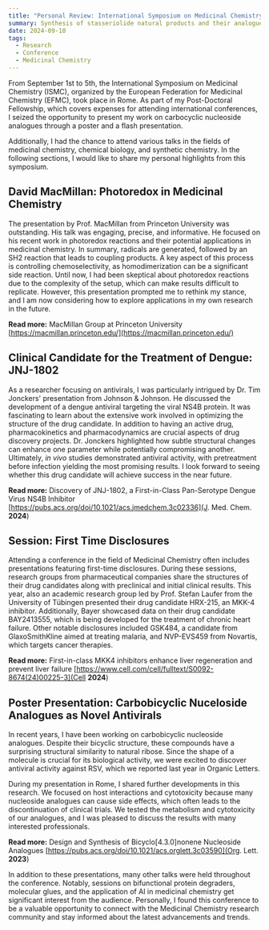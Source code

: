```yaml
---
title: "Personal Review: International Symposium on Medicinal Chemistry"  
summary: Synthesis of stasseriolide natural products and their analogues using a ring-closing alkyne metathesis by Alois Fürstner and his team.
date: 2024-09-10
tags:
  - Research
  - Conference
  - Medicinal Chemistry
---
```

From September 1st to 5th, the International Symposium on Medicinal Chemistry (ISMC), organized by the European Federation for Medicinal Chemistry (EFMC), took place in Rome. As part of my Post-Doctoral Fellowship, which covers expenses for attending international conferences, I seized the opportunity to present my work on carbocyclic nucleoside analogues through a poster and a flash presentation.

Additionally, I had the chance to attend various talks in the fields of medicinal chemistry, chemical biology, and synthetic chemistry. In the following sections, I would like to share my personal highlights from this symposium.

## David MacMillan: Photoredox in Medicinal Chemistry

The presentation by Prof. MacMillan from Princeton University was outstanding. His talk was engaging, precise, and informative. He focused on his recent work in photoredox reactions and their potential applications in medicinal chemistry. In summary, radicals are generated, followed by an SH2 reaction that leads to coupling products. A key aspect of this process is controlling chemoselectivity, as homodimerization can be a significant side reaction. Until now, I had been skeptical about photoredox reactions due to the complexity of the setup, which can make results difficult to replicate. However, this presentation prompted me to rethink my stance, and I am now considering how to explore applications in my own research in the future.

**Read more:** MacMillan Group at Princeton University [https://macmillan.princeton.edu/](https://macmillan.princeton.edu/)

## Clinical Candidate for the Treatment of Dengue: JNJ-1802

As a researcher focusing on antivirals, I was particularly intrigued by Dr. Tim Jonckers' presentation from Johnson & Johnson. He discussed the development of a dengue antiviral targeting the viral NS4B protein. It was fascinating to learn about the extensive work involved in optimizing the structure of the drug candidate. In addition to having an active drug, pharmacokinetics and pharmacodynamics are crucial aspects of drug discovery projects. Dr. Jonckers highlighted how subtle structural changes can enhance one parameter while potentially compromising another. Ultimately, *in vivo* studies demonstrated antiviral activity, with pretreatment before infection yielding the most promising results. I look forward to seeing whether this drug candidate will achieve success in the near future.

**Read more:** Discovery of JNJ-1802, a First-in-Class Pan-Serotype Dengue Virus NS4B Inhibitor [https://pubs.acs.org/doi/10.1021/acs.jmedchem.3c02336](J. Med. Chem. **2024**)

## Session: First Time Disclosures

Attending a conference in the field of Medicinal Chemistry often includes presentations featuring first-time disclosures. During these sessions, research groups from pharmaceutical companies share the structures of their drug candidates along with preclinical and initial clinical results. This year, also an academic research group led by Prof. Stefan Laufer from the University of Tübingen presented their drug candidate HRX-215, an MKK-4 inhibitor. Additionally, Bayer showcased data on their drug candidate BAY2413555, which is being developed for the treatment of chronic heart failure. Other notable disclosures included GSK484, a candidate from GlaxoSmithKline aimed at treating malaria, and NVP-EVS459 from Novartis, which targets cancer therapies. 

**Read more:** First-in-class MKK4 inhibitors enhance liver regeneration and prevent liver failure [https://www.cell.com/cell/fulltext/S0092-8674(24)00225-3](Cell **2024**)

## Poster Presentation: Carbobicyclic Nuceloside Analogues as Novel Antivirals

In recent years, I have been working on carbobicyclic nucleoside analogues. Despite their bicyclic structure, these compounds have a surprising structural similarity to natural ribose. Since the shape of a molecule is crucial for its biological activity, we were excited to discover antiviral activity against RSV, which we reported last year in Organic Letters.

During my presentation in Rome, I shared further developments in this research. We focused on host interactions and cytotoxicity because many nucleoside analogues can cause side effects, which often leads to the discontinuation of clinical trials. We tested the metabolism and cytotoxicity of our analogues, and I was pleased to discuss the results with many interested professionals.

**Read more:** Design and Synthesis of Bicyclo[4.3.0]nonene Nucleoside Analogues [https://pubs.acs.org/doi/10.1021/acs.orglett.3c03590](Org. Lett. **2023**)

In addition to these presentations, many other talks were held throughout the conference. Notably, sessions on bifunctional protein degraders, molecular glues, and the application of AI in medicinal chemistry get significant interest from the audience. Personally, I found this conference to be a valuable opportunity to connect with the Medicinal Chemistry research community and stay informed about the latest advancements and trends.

